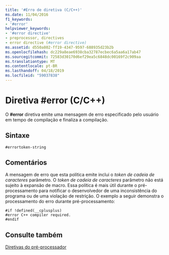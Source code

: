 ```yaml
---
title: '#Erro de diretiva (C/C++)'
ms.date: 11/04/2016
f1_keywords:
- '#error'
helpviewer_keywords:
- '#error directive'
- preprocessor, directives
- error directive (#error directive)
ms.assetid: d550a802-ff19-4347-9597-688935d23b2b
ms.openlocfilehash: dc229a8eae6938cba32787ecbec6a5aa6a17ab47
ms.sourcegitcommit: 72583d30170d6ef29ea5c6848dc00169f2c909aa
ms.translationtype: MT
ms.contentlocale: pt-BR
ms.lasthandoff: 04/18/2019
ms.locfileid: "59037838"
---
```

# <a name="error-directive-cc"></a>Diretiva #error (C/C++)
O **#error** diretiva emite uma mensagem de erro especificado pelo usuário em tempo de compilação e finaliza a compilação.

## <a name="syntax"></a>Sintaxe

```
#errortoken-string
```

## <a name="remarks"></a>Comentários

A mensagem de erro que esta política emite inclui o *token de cadeia de caracteres* parâmetro. O *token de cadeia de caracteres* parâmetro não está sujeito à expansão de macro. Essa política é mais útil durante o pré-processamento para notificar o desenvolvedor de uma inconsistência do programa ou de uma violação de restrição. O exemplo a seguir demonstra o processamento do erro durante pré-processamento:

```
#if !defined(__cplusplus)
#error C++ compiler required.
#endif
```

## <a name="see-also"></a>Consulte também

[Diretivas do pré-processador](../preprocessor/preprocessor-directives.md)